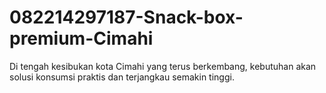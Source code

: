 # 082214297187-Snack-box-premium-Cimahi
Di tengah kesibukan kota Cimahi yang terus berkembang, kebutuhan akan solusi konsumsi praktis dan terjangkau semakin tinggi.
